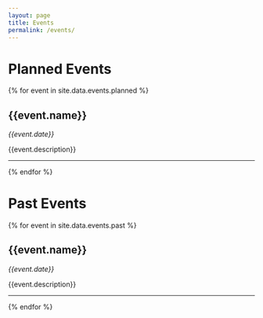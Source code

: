 ```yaml
---
layout: page
title: Events
permalink: /events/
---
```


# Planned Events

{% for event in site.data.events.planned %}

## {{event.name}}

_{{event.date}}_

{{event.description}}
<hr>
{% endfor %}

# Past Events

{% for event in site.data.events.past %}
## {{event.name}}

_{{event.date}}_

{{event.description}}
<hr>
{% endfor %}
